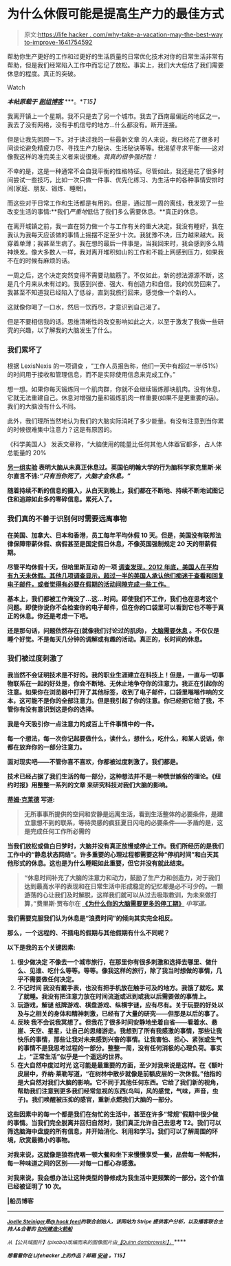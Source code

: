 # 为什么休假可能是提高生产力的最佳方式

> 原文:[https://life hacker . com/why-take-a-vacation-may-the-best-way to-improve-1641754592](https://lifehacker.com/why-taking-a-vacation-might-be-the-best-way-to-improve-1641754592)

帮助你生产更好的工作和过更好的生活质量的日常优化技术对你的日常生活非常有帮助，但是我们经常陷入工作中而忘记了放松。事实上，我们大大低估了我们需要休息的程度。真正的突破。

Watch

***本帖原载于*** [***剧组博客***](http://blog.pickcrew.com/what-you-can-do-for-you-and-your-company/) ***。**T15】*

我离开镇上一个星期。我不只是去了另一个城市。我去了西南最偏远的地区之一。我去了没有网络，没有手机信号的地方…什么都没有。断开连接。

但是让我先回顾一下。对于读过我的一些最新文章 的人来说，我已经花了很多时间谈论避免精疲力尽、寻找生产力秘诀、生活秘诀等等。我渴望寻求平衡——这对像我这样的准完美主义者来说很难。*我真的很争强好胜！*

不幸的是，这是一种通常不会自我平衡的性格特征。尽管如此，我还是花了很多时间尝试一些技巧，比如一次只做一件事、优先化练习、为生活中的各种事情安排时间(家庭、朋友、锻炼、睡眠)。

而这些对于日常工作和生活都是有用的。但是，通过那一周的离线，我发现了一些改变生活的事情:**我们*严重地*低估了我们多么需要休息。**真正的休息。

在离开城镇之前，我一直在努力做一个与工作有关的重大决定。我没有睡好，我在我认为我每天应该做的事情上摇摆不定至少十次。我犹豫不决，压力越来越大。我穿着单薄；我甚至生病了。我在想的最后一件事是，当我回来时，我会感到多么精神焕发。像大多数人一样，我对离开堆积如山的工作和不能上网感到压力，如果我不在的时候有麻烦的话。

一周之后，这个决定突然变得不需要动脑筋了。不仅如此，新的想法源源不断，这是几个月来从未有过的。我感到兴奋、强大、有创造力和自信。我的优势回来了。我甚至不知道我已经陷入了低谷，直到我旅行回来，感觉像一个新的人。

这就像你喝了一口水，然后一饮而尽，才意识到自己渴了。

但是不要相信我的话。思维清晰性的改变影响如此之大，以至于激发了我做一些研究的兴趣，以了解我的大脑发生了什么。

### 我们累坏了

根据 LexisNexis 的一项调查 ，“工作人员报告称，他们一天中有超过一半(51%)的时间用于接收和管理信息，而不是实际使用信息来完成工作。”

想一想。如果你每天锻炼同一个肌肉群，你就不会继续锻炼那块肌肉。没有休息，它就无法重建自己。休息对增强力量和锻炼肌肉一样重要(如果不是更重要的话)。我们的大脑没有什么不同。

此外，我们理所当然地认为我们的大脑实际消耗了多少能量。有没有注意到当你累的时候很难集中注意力？这是有原因的。

《科学美国人》 发表文章称，“大脑使用的能量比任何其他人体器官都多，占人体总能量的 20%

**[另一组实验](http://www.nature.com/news/neuroscience-idle-minds-1.11440) 表明大脑从未真正休息过。英国伯明翰大学的行为脑科学家克里斯·米尔直言不讳:*“只有当你死了，大脑才会休息。”***

**随着持续不断的信息的摄入，从白天到晚上，我们都在不断地、持续不断地试图记住和追踪如此多的零碎信息。累死人了。**

### **我们真的不善于识别何时需要远离事物**

**在美国、加拿大、日本和香港，员工每年平均休假 10 天。但是，美国没有联邦法律保障带薪休假、病假甚至是国定假日休息，不像英国强制规定 20 天的带薪假期。**

**尽管平均休假十天，但哈里斯互动 的一项 [调查发现，2012 年底，美国人在**平均有九天未休**假。其他几项调查显示，超过一半的美国人承认他们痴迷于查看和回复电子邮件，或者觉得有必要在假期的活动间隙完成一些工作。](http://articles.latimes.com/2012/nov/25/business/la-fi-1126-travel-briefcase-20121126)**

**基本上，我们都被工作淹没了...这...时间。即使我们不工作，我们也在思考这个问题。即使你说你不会检查你的电子邮件，但在你的口袋里可以看到它也不等于真正的休息。你还是考虑一下吧。**

**还是那句话，问题依然存在(就像我们讨论过的肌肉)， [大脑需要休息](https://lifehacker.com/burnout-is-real-how-to-identify-and-address-your-burno-5884439) 。不仅仅是睡个好觉。不是每天几分钟的调解或有趣的活动。真正的，长时间的休息。**

### **我们被过度刺激了**

**我当然不会证明技术是不好的。我的职业生涯建立在科技上！但是，一直与一切事物联系在一起的好处是，你会不断地、无休止地争夺你的注意力。我正在引起你的注意。如果你在浏览器中打开了其他标签，收到了电子邮件，口袋里嗡嗡作响的文本，这可能不是你的全部注意力。但是我引起了你的注意。你已经把它给了我，不管你有没有意识到这是你的选择。**

**我是今天吸引你一点注意力的成百上千件事情中的一件。**

**每一个想法，每一次你记起要做什么，读什么，想什么，吃什么，和某人说话，你都在放弃你的一部分注意力。**

**面对现实吧——不管你喜不喜欢，你都被过度刺激了。我们都是。**

**技术已经占据了我们生活的每一部分，这种想法并不是一种愤世嫉俗的理论。《纽约时报》用整整一系列的文章 来研究科技对我们大脑的影响。**

**[蒂姆·克莱德](http://opinionator.blogs.nytimes.com/2012/06/30/the-busy-trap/?_php=true&_type=blogs&_r=0) 写道:**

> **无所事事所提供的空间和安静是远离生活，看到生活整体的必要条件，是建立意想不到的联系，等待灵感的疯狂夏日闪电的必要条件——矛盾的是，这是完成任何工作所必需的**

**当我们放松或做白日梦时，大脑并没有真正放慢或停止工作。我们所经历的是我们工作中的“静息状态网络”。许多重要的心理过程都需要这种“停机时间”和白天其他形式的休息。这也是为什么睡眠如此重要，但它并没有就此结束。**

> **“休息时间补充了大脑的注意力和动力，鼓励了生产力和创造力，对于我们达到最高水平的表现和在日常生活中形成稳定的记忆都是必不可少的。一颗游荡的心让我们及时解脱，这样我们就可以从过去吸取教训，为未来做打算，”费里斯·贾布尔在 [《为什么你的大脑需要更多的停工期》](http://www.scientificamerican.com/article/mental-downtime/) *中写道。***

**我们需要克服我们认为休息是“浪费时间”的倾向其实完全相反。**

**那么，一个远程的、不插电的假期与其他假期有什么不同呢？**

**以下是我的五个关键因素:**

1.  **很少做决定
    **不像去一个城市旅行，在那里你有很多刺激和选择去哪里、做什么、见谁、吃什么等等。等等。像我这样的旅行，除了我当时想做的事情，几乎不需要做任何决定。****
2.  ****不记时间
    我没有戴手表，也没有把手机放在触手可及的地方。我饿了就吃。累了就睡。我没有把注意力放在时间流逝或迟到或我以后需要做的事情上。****
3.  ****玩游戏，解谜
    纸牌游戏、棋盘游戏、纵横字谜，应有尽有。关于玩耍的好处以及与之相关的身体和精神刺激，已经有了大量的研究——但那是以后的事了。****
4.  ****反映
    我不会说我冥想了。但我花了很多时间安静地坐着自省——看着水、悬崖、天空、星星，让自己的思绪游走。我想到了所有我感激的事情，那些让我快乐的事情，那些让我对未来感到兴奋的事情。让我害怕、担心、紧张或生气的事情不是我思考过程的一部分。整整一周，没有任何消极的心理负荷。事实上，“正常生活”似乎是一个遥远的世界。****
5.  ****在大自然中度过时光
    这可能是最重要的方面，至少对我来说是这样。在《额叶皮层中，乔纳·莱勒写道，“在树林中散步就像是前额皮层的一次休假。”他指的是大自然对我们大脑的影响。它不同于其他任何东西。它给了我们新的视角，帮助我们注意到更多我们经常忽视的东西(鸟叫，风的感觉，气味，声音，虫子)。我们唤醒被压抑的感官，重新点燃我们大脑的一部分。****

****这些因素中的每一个都是我们在匆忙的生活中，甚至在许多“常规”假期中很少做的事情。当我们完全脱离并回归自然时，我们真正允许自己去思考 T2。我们可以筛选脑海中盘旋的所有信息，并开始消化、利用和学习。我们可以了解周围的环境，欣赏最微小的事物。****

****对我来说，这就像是狼吞虎咽一顿大餐和坐下来慢慢享受一餐，品尝每一种配料，每一种味道之间的区别——对每一口都心存感激。****

****对我来说，我会想办法让这种类型的静修成为我生活中更频繁的一部分。这个价值已经被证明了 10 次。****

****|船员博客****

* * *

****[<small>*Joelle Steiniger*</small>](https://twitter.com/@JoelleSteiniger)<small>*是*</small>[<small>*@ hook feed*</small>](https://twitter.com/HookFeed)<small>*的联合创始人，该网站为 Stripe 提供客户分析，以及播客联合主持人&合著的*</small> [<small>*如何建造火箭船*</small>](http://howtobuildarocketship.com/)****

****<small>*从*</small><small>*【公共域图片】*</small><small>*(pixaba)改编而来的图像图片由*</small>[<small>*【Quinn dombrowski】*</small><small>*，*</small>](https://www.flickr.com/photos/quinnanya/5890338752)****

****<small>*想看看你在 Lifehacker 上的作品？邮箱*</small> [<small>*安迪*</small>](mailto:andy@lifehacker.com) <small>*。*T15】</small>****